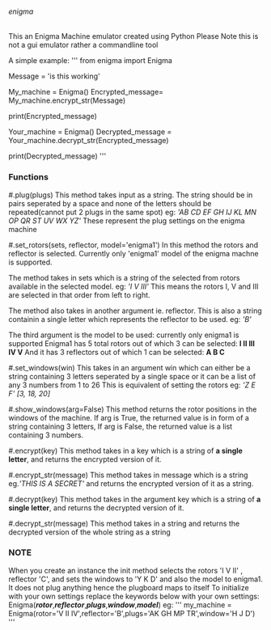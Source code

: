 ###### enigma
This an Enigma Machine emulator created using Python
Please Note this is not a gui emulator rather a commandline tool

A simple example:
'''
from enigma import Enigma

Message = 'is this working'

My_machine = Enigma()
Encrypted_message= My_machine.encrypt_str(Message)

print(Encrypted_message)

Your_machine = Enigma()
Decrypted_message = Your_machine.decrypt_str(Encrypted_message)

print(Decrypted_message)
'''
### Functions

#.plug(plugs)
This method takes input as a string.
The string should be in pairs seperated by a space and none of the letters should be repeated(cannot put 2 plugs in the same spot)
eg:
*'AB CD EF GH IJ KL MN OP QR ST UV WX YZ'*
These represent the plug settings on the enigma machine

#.set_rotors(sets, reflector, model='enigma1')
In this method the rotors and reflector is selected.
Currently only 'enigma1' model of the enigma machne is supported.

The method takes in sets which is a string of the selected from rotors available in the selected model.
eg:
*'I V III'*
This means the rotors I, V and III are selected in that order from left to right.

The method also takes in another argument ie. reflector. This is also a string containin a single letter which represents the reflector to be used.
eg:
*'B'*

The third argument is the model to be used: currently only enigma1 is supported
Enigma1 has 5 total rotors out of which 3 can be selected: **I II III IV V**
And it has 3 reflectors out of which 1 can be selected: **A B C**

#.set_windows(win)
This takes in an argument win which can either be a string containing 3 letters seperated by a single space or it can be a list of any 3 numbers from 1 to 26
This is equivalent of setting the rotors
eg:
*'Z E F'*
*[3, 18, 20]*

#.show_windows(arg=False)
This method returns the rotor positions in the windows of the machine.
If arg is True, the returned value is in form of a string containing 3 letters,
If arg is False, the returned value is a list containing 3 numbers.

#.encrypt(key)
This method takes in a key which is a string of **a single letter**, and returns the encrypted version of it.

#.encrypt_str(message)
This method takes in message which is a string eg.*'THIS IS A SECRET'* and returns the encrypted version of it as a string.

#.decrypt(key)
This method takes in the argument key which is a string of **a single letter**, and returns the decrypted version of it.

#.decrypt_str(message)
This method takes in a string and returns the decrypted version of the whole string as a string

### **NOTE**
When you create an instance the init method selects the rotors 'I V II' , reflector 'C', and sets the windows to  'Y K D' and also the model to enigma1. It does not plug anything hence the plugboard maps to itself
To initialize with your own settings replace the keywords below with your own settings:
Enigma(***rotor***,***reflector***,***plugs***,***window***,***model***)
eg:
'''
my_machine = Enigma(rotor='V II IV',reflector='B',plugs='AK GH MP TR',window='H J D')
'''
